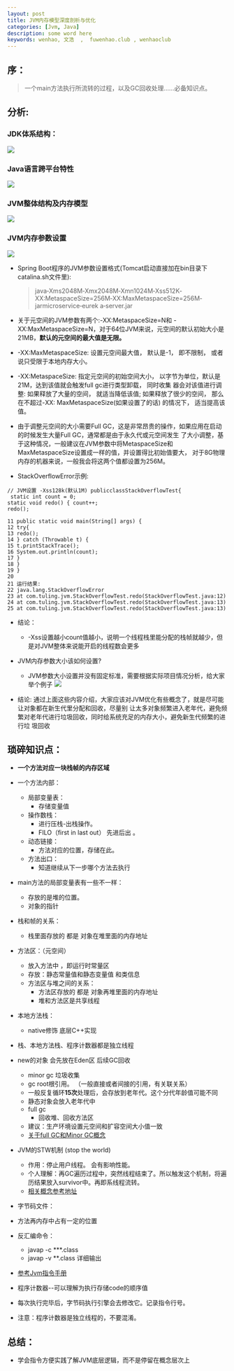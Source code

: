 ```yaml
---
layout: post
title: JVM内存模型深度剖析与优化
categories: [Jvm, Java]
description: some word here
keywords: wenhao, 文浩  ,  fuwenhao.club , wenhaoclub 
---
```


## 序：
> 一个main方法执行所流转的过程，以及GC回收处理……必备知识点。

## 分析: 
### JDK体系结构：
![](https://gcore.jsdelivr.net/gh/wenhaoclub/blog-assets/images/Java/JVM/JDK%E4%BD%93%E7%B3%BB%E7%BB%93%E6%9E%84.png)

### Java语言跨平台特性
![](https://gcore.jsdelivr.net/gh/wenhaoclub/blog-assets/images/Java/JVM/java%E8%AF%AD%E8%A8%80%E8%B7%A8%E5%B9%B3%E5%8F%B0%E7%89%B9%E6%80%A7.png)


### JVM整体结构及内存模型
![](https://gcore.jsdelivr.net/gh/wenhaoclub/blog-assets/images/Java/JVM/jvm%E6%95%B4%E4%BD%93%E6%9E%B6%E6%9E%84%E5%9B%BE.png)

### JVM内存参数设置
![](https://gcore.jsdelivr.net/gh/wenhaoclub/blog-assets/images/Java/JVM/jvm%E5%86%85%E5%AD%98%E5%8F%82%E6%95%B0%E8%AE%BE%E7%BD%AE.png)


- Spring Boot程序的JVM参数设置格式(Tomcat启动直接加在bin目录下catalina.sh文件里):
	>  java‐Xms2048M‐Xmx2048M‐Xmn1024M‐Xss512K‐XX:MetaspaceSize=256M‐XX:MaxMetaspaceSize=256M‐jarmicroservice‐eurek a‐server.jar

- 关于元空间的JVM参数有两个:-XX:MetaspaceSize=N和 -XX:MaxMetaspaceSize=N，对于64位JVM来说，元空间的默认初始大小是 21MB，**默认的元空间的最大值是无限。**
- -XX:MaxMetaspaceSize: 设置元空间最大值， 默认是-1， 即不限制， 或者说只受限于本地内存大小。
- -XX:MetaspaceSize: 指定元空间的初始空间大小， 以字节为单位，默认是21M，达到该值就会触发full gc进行类型卸载， 同时收集 器会对该值进行调整: 如果释放了大量的空间， 就适当降低该值; 如果释放了很少的空间， 那么在不超过-XX: MaxMetaspaceSize(如果设置了的话) 的情况下， 适当提高该值。
- 由于调整元空间的大小需要Full GC，这是非常昂贵的操作，如果应用在启动的时候发生大量Full GC，通常都是由于永久代或元空间发生 了大小调整，基于这种情况，一般建议在JVM参数中将MetaspaceSize和MaxMetaspaceSize设置成一样的值，并设置得比初始值要大， 对于8G物理内存的机器来说，一般我会将这两个值都设置为256M。

- StackOverflowError示例:

```
// JVM设置 ‐Xss128k(默认1M) publicclassStackOverflowTest{
 static int count = 0;
static void redo() { count++;
redo();
 
11 public static void main(String[] args) {
12 try{
13 redo();
14 } catch (Throwable t) {
15 t.printStackTrace();
16 System.out.println(count);
17 }
18 }
19 }
20
21 运行结果:
22 java.lang.StackOverflowError
23 at com.tuling.jvm.StackOverflowTest.redo(StackOverflowTest.java:12)
24 at com.tuling.jvm.StackOverflowTest.redo(StackOverflowTest.java:13)
25 at com.tuling.jvm.StackOverflowTest.redo(StackOverflowTest.java:13)
```
- 结论：
	- -Xss设置越小count值越小，说明一个线程栈里能分配的栈帧就越少，但是对JVM整体来说能开启的线程数会更多
- JVM内存参数大小该如何设置? 
	- JVM参数大小设置并没有固定标准，需要根据实际项目情况分析，给大家举个例子
	![](https://gcore.jsdelivr.net/gh/wenhaoclub/blog-assets/images/Java/JVM/GC%E9%85%8D%E7%BD%AE.png)

- 结论: 通过上面这些内容介绍，大家应该对JVM优化有些概念了，就是尽可能让对象都在新生代里分配和回收，尽量别 让太多对象频繁进入老年代，避免频繁对老年代进行垃圾回收，同时给系统充足的内存大小，避免新生代频繁的进行垃 圾回收


## 琐碎知识点：
- **一个方法对应一块栈帧的内存区域**
- 一个方法内部：
	- 局部变量表：
		- 存储变量值
	- 操作数栈：
		- 进行压栈-出栈操作。
		- FILO（first in  last out） 先进后出  。
	- 动态链接：
		- 方法对应的位置，存储在此。
	- 方法出口：
		- 知道继续从下一步哪个方法去执行
- main方法的局部变量表有一些不一样：
	- 存放的是堆的位置。
	- 对象的指针
- 栈和帧的关系：
	- 栈里面存放的  都是  对象在堆里面的内存地址
- 方法区：（元空间）
	- 放入方法中 ，即运行时常量区  
	- 存放：静态常量值和静态变量值 和类信息
	- 方法区与堆之间的关系：
		- 方法区存放的 都是 对象再堆里面的内存地址
		- 堆和方法区是共享线程
- 本地方法栈：
	- native修饰  底层C++实现
- 栈、本地方法栈、程序计数器都是独立线程

- new的对象 会先放在Eden区 后续GC回收
	- minor gc 垃圾收集
	- gc root根引用。 （一般直接或者间接的引用，有关联关系）
	- 一般反复循环**15次**处理后，会存放到老年代。这个分代年龄值可能不同
	- 静态对象会放入老年代中
	- full gc
		- 回收堆、回收方法区 
	- 建议：生产环境设置元空间和扩容空间大小值一致
	- [关于full GC和Minor GC概念](https://juejin.im/post/5b8d2a5551882542ba1ddcf8)
- JVM的STW机制 (stop the world)
	- 作用：停止用户线程。 会有影响性能。
	- 个人理解：再GC遍历过程中，突然线程结束了。所以触发这个机制，将遍历结果放入survivor中。再即系线程流转。
	- [相关概念参考地址](https://blog.csdn.net/zkkzpp258/article/details/80080764)
- 字节码文件：
- 方法再内存中占有一定的位置
- 反汇编命令：
	- javap -c  ***.class
	- javap -v  **.class  详细输出
- [参考Jvm指令手册](https://gcore.jsdelivr.net/gh/wenhaoclub/blog-assets/files/java/jvm/00-JVM%E6%8C%87%E4%BB%A4%E6%89%8B%E5%86%8C.pdf)
- 程序计数器--可以理解为执行存储code的顺序值
- 每次执行完毕后，字节码执行引擎会去修改它。记录指令行号。
- 注意：程序计数器是独立线程的，不要混淆。

## 总结：
- 学会指令方便实践了解JVM底层逻辑，而不是停留在概念层次上